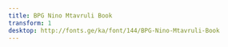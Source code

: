 ```yaml
---
title: BPG Nino Mtavruli Book
transform: 1
desktop: http://fonts.ge/ka/font/144/BPG-Nino-Mtavruli-Book
---
```

